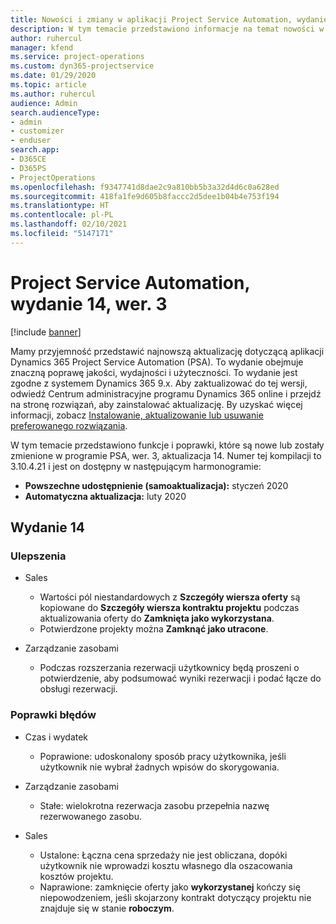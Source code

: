 ```yaml
---
title: Nowości i zmiany w aplikacji Project Service Automation, wydanie 14, wer. 3
description: W tym temacie przedstawiono informacje na temat nowości w aktualizacji usługi Project Service Automation, wydanie 14, wer. 3.
author: ruhercul
manager: kfend
ms.service: project-operations
ms.custom: dyn365-projectservice
ms.date: 01/29/2020
ms.topic: article
ms.author: ruhercul
audience: Admin
search.audienceType:
- admin
- customizer
- enduser
search.app:
- D365CE
- D365PS
- ProjectOperations
ms.openlocfilehash: f9347741d8dae2c9a810bb5b3a32d4d6c0a628ed
ms.sourcegitcommit: 418fa1fe9d605b8faccc2d5dee1b04b4e753f194
ms.translationtype: HT
ms.contentlocale: pl-PL
ms.lasthandoff: 02/10/2021
ms.locfileid: "5147171"
---
```

# <a name="project-service-automation-update-release-14-v3"></a>Project Service Automation, wydanie 14, wer. 3

[!include [banner](../includes/psa-now-project-operations.md)]

Mamy przyjemność przedstawić najnowszą aktualizację dotyczącą aplikacji Dynamics 365 Project Service Automation (PSA). To wydanie obejmuje znaczną poprawę jakości, wydajności i użyteczności. To wydanie jest zgodne z systemem Dynamics 365 9.x. Aby zaktualizować do tej wersji, odwiedź Centrum administracyjne programu Dynamics 365 online i przejdź na stronę rozwiązań, aby zainstalować aktualizację. By uzyskać więcej informacji, zobacz [Instalowanie, aktualizowanie lub usuwanie preferowanego rozwiązania](https://docs.microsoft.com/power-platform/admin/install-remove-preferred-solution).

W tym temacie przedstawiono funkcje i poprawki, które są nowe lub zostały zmienione w programie PSA, wer. 3, aktualizacja 14. Numer tej kompilacji to 3.10.4.21 i jest on dostępny w następującym harmonogramie:

- **Powszechne udostępnienie (samoaktualizacja):** styczeń 2020
- **Automatyczna aktualizacja:** luty 2020

## <a name="update-release-14"></a>Wydanie 14

### <a name="enhancements"></a>Ulepszenia

- Sales

     - Wartości pól niestandardowych z **Szczegóły wiersza oferty** są kopiowane do **Szczegóły wiersza kontraktu projektu** podczas aktualizowania oferty do **Zamknięta jako wykorzystana**.
     - Potwierdzone projekty można **Zamknąć jako utracone**.

- Zarządzanie zasobami

     - Podczas rozszerzania rezerwacji użytkownicy będą proszeni o potwierdzenie, aby podsumować wyniki rezerwacji i podać łącze do obsługi rezerwacji.


### <a name="bug-fixes"></a>Poprawki błędów

- Czas i wydatek

     - Poprawione: udoskonalony sposób pracy użytkownika, jeśli użytkownik nie wybrał żadnych wpisów do skorygowania.

- Zarządzanie zasobami

     - Stałe: wielokrotna rezerwacja zasobu przepełnia nazwę rezerwowanego zasobu.

- Sales

     - Ustalone: Łączna cena sprzedaży nie jest obliczana, dopóki użytkownik nie wprowadzi kosztu własnego dla oszacowania kosztów projektu.
     - Naprawione: zamknięcie oferty jako **wykorzystanej** kończy się niepowodzeniem, jeśli skojarzony kontrakt dotyczący projektu nie znajduje się w stanie **roboczym**.

